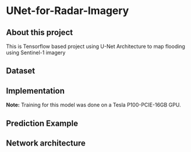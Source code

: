 # UNet-for-Radar-Imagery

## About this project
This is Tensorflow based project using U-Net Architecture to map flooding using Sentinel-1 imagery

## Dataset


## Implementation

**Note:** Training for this model was done on a Tesla P100-PCIE-16GB GPU.

## Prediction Example

## Network architecture
